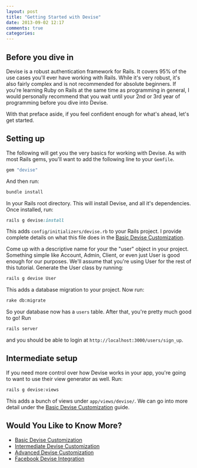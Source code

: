 ```yaml
---
layout: post
title: "Getting Started with Devise"
date: 2013-09-02 12:17
comments: true
categories:
---
```



## Before you dive in

Devise is a robust authentication framework for Rails. It covers 95% of the use cases you'll ever have working with Rails. While it's very robust, it's also fairly complex and is not recommended for absolute beginners. If you're learning Ruby on Rails at the same time as programming in general, I would personally recommend that you wait until your 2nd or 3rd year of programming before you dive into Devise.

With that preface aside, if you feel confident enough for what's ahead, let's get started.

## Setting up

The following will get you the very basics for working with Devise. As with most Rails gems, you'll want to add the following line to your `Gemfile`.

```ruby
gem "devise"
```

And then run:

```bash
bundle install
```

In your Rails root directory. This will install Devise, and all it's dependencies. Once installed, run:

```ruby
rails g devise:install
```

This adds `config/initializers/devise.rb` to your Rails project. I provide complete details on what this file does in the [Basic Devise Customization](/basic-devise-customization/).

Come up with a descriptive name for your the "user" object in your project. Something simple like Account, Admin, Client, or even just User is good enough for our purposes. We'll assume that you're using User for the rest of this tutorial. Generate the User class by running:

```bash
rails g devise User
```

This adds a database migration to your project. Now run:

```bash
rake db:migrate
```

So your database now has a `users` table. After that, you're pretty much good to go! Run

```bash
rails server
```

and you should be able to login at `http://localhost:3000/users/sign_up`.

## Intermediate setup

If you need more control over how Devise works in your app, you're going to want to use their view generator as well. Run:

```bash
rails g devise:views
```

This adds a bunch of views under `app/views/devise/`. We can go into more detail under the [Basic Devise Customization](/basic-devise-customization/) guide.

## Would You Like to Know More?

* [Basic Devise Customization](/basic-devise-customization/)
* [Intermediate Devise Customization](/intermediate-devise-customization/)
* [Advanced Devise Customization](/advanced-devise-customization/)
* [Facebook Devise Integration](/facebook-devise-integration/)

